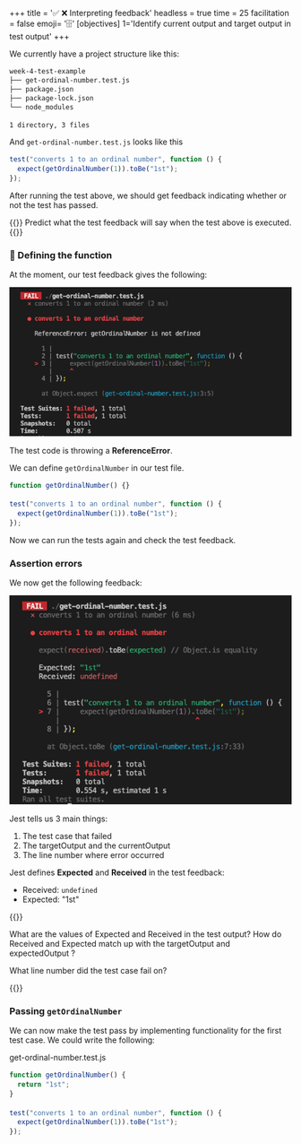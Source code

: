 +++
title = '✅ ❌ Interpreting feedback'
headless = true
time = 25
facilitation = false
emoji= '🗄️'
[objectives]
    1='Identify current output and target output in test output'
+++

We currently have a project structure like this:

```raw
week-4-test-example
├── get-ordinal-number.test.js
├── package.json
├── package-lock.json
└── node_modules

1 directory, 3 files
```

And `get-ordinal-number.test.js`
looks like this

```js
test("converts 1 to an ordinal number", function () {
  expect(getOrdinalNumber(1)).toBe("1st");
});
```

After running the test above, we should get feedback indicating whether or not the test has passed.

{{<note type="exercise" title="exercise">}}
Predict what the test feedback will say when the test above is executed.
{{</note>}}

### 🚢 Defining the function

At the moment, our test feedback gives the following:

![test-reference-error](test-reference-error.png)

The test code is throwing a **ReferenceError**.

We can define `getOrdinalNumber` in our test file.

```js
function getOrdinalNumber() {}

test("converts 1 to an ordinal number", function () {
  expect(getOrdinalNumber(1)).toBe("1st");
});
```

Now we can run the tests again and check the test feedback.

### Assertion errors

We now get the following feedback:

![test-feedback-fail](test-feedback-fail.png)

Jest tells us 3 main things:

1. The test case that failed
2. The targetOutput and the currentOutput
3. The line number where error occurred

Jest defines **Expected** and **Received** in the test feedback:

- Received: `undefined`
- Expected: "1st"

{{<note type="exercise" title="exercise">}}

What are the values of Expected and Received in the test output?
How do Received and Expected match up with the targetOutput and expectedOutput ?

What line number did the test case fail on?

{{</note>}}

### Passing `getOrdinalNumber`

We can now make the test pass by implementing functionality for the first test case.
We could write the following:

get-ordinal-number.test.js

```js {linenos=table,hl_lines=["2"],linenostart=1}
function getOrdinalNumber() {
  return "1st";
}

test("converts 1 to an ordinal number", function () {
  expect(getOrdinalNumber(1)).toBe("1st");
});
```
